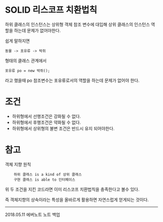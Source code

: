 # SOLID 리스코프 치환법칙 
하위 클래스의 인스턴스는 상위형 객체 참조 변수에 대입해 상위 클래스의 인스턴스 역할을 하는데 문제가 없어야한다.
  
쉽게 말하지면  
```
동물 -> 포유류 -> 박쥐 
```
형태의 클래스 관계에서 
```
포유류 po = new 박쥐();
```
라고 했을때 po 참조변수는 포유류로서의 역할을 하는데 문제가 없어야 한다. 

# 조건 
* 하위형에서 선행조건은 강화될 수 없다.
* 하위형에서 후행조건은 약화될 수 없다.
* 하위형에서 상위형의 불변 조건은 반드시 유지 되어야한다.

# 참고 
객체 지향 원칙 
``` 
    하위 클래스 is a kind of 상위 클래스 
    구현 클래스 is able to 인터페이스  
```
위 두 조건을 지킨 코드라면 이미 리스코프 치환법칙을 충족한다고 볼수 있다.

즉 객체지향의 상속이라는 특성을 올바르게 활용하면 자연스럽게 얻게되는 것이다.


---

2018.05.11 에버노트 노트 백업